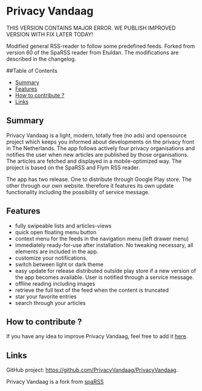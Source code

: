 # Privacy Vandaag
THIS VERSION CONTAINS MAJOR ERROR. WE PUBLISH IMPROVED VERSION WITH FIX LATER TODAY!

Modified general RSS-reader to follow some predefined feeds.
Forked from version 60 of the SpaRSS reader from Etuldan.
The modifications are described in the changelog.

##Table of Contents
* [Summary](#summary)
* [Features](#features)
* [How to contribute ?](#how-to-contribute-)
* [Links](#links)

## Summary
Privacy Vandaag is a light, modern, totally free (no ads) and opensource project which keeps you informed 
about developments on the privacy front in The Netherlands. The app follows actively four privacy organisations 
and notifies the user when new articles are published by those organisations. The articles are fetched and displayed 
in a mobile-optimized way. The project is based on the SpaRSS and Flym RSS reader.

The app has two release. One to distribute through Google Play store. The other through our own website. 
therefore it features its own update functionality including the possibility of service message.

## Features
* fully swipeable lists and articles-views
* quick open floating menu button 
* context menu for the feeds in the navigation menu (left drawer menu)
* immediately ready-for-use after installation. No tweaking necessary, all elements are included in the app.
* customize your notifications.
* switch between light or dark theme
* easy update for release distributed outside play store if a new version of the app becomes available. 
	User is notified through a service message.
* offline reading including images
* retrieve the full text of the feed when the content is truncated
* star your favorite entries
* search through your articles

## How to contribute ?
If you have any idea to improve Privacy Vandaag, feel free to add it [here](https://github.com/PrivacyVandaag/PrivacyVandaag/issues).  

## Links
GitHub project: https://github.com/PrivacyVandaag/PrivacyVandaag.

Privacy Vandaag is a fork from [spaRSS](https://github.com/Etuldan/spaRSS)
